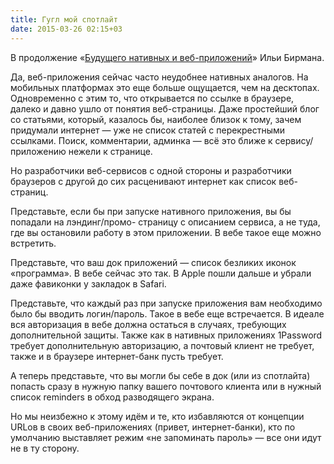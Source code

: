 ```yaml
---
title: Гугл мой спотлайт
date: 2015-03-26 02:15+03
---
```


В продолжение «[Будущего нативных и веб-приложений](http://ilyabirman.ru/meanwhile/all/web-or-native-future/)» Ильи Бирмана.

Да, веб-приложения сейчас часто неудобнее нативных аналогов. На мобильных платформах это еще больше ощущается, чем
на десктопах. Одновременно с этим то, что открывается по ссылке в браузере, далеко и давно ушло от понятия
веб-страницы. Даже простейший блог со статьями, который, казалось бы, наиболее близок к тому, зачем придумали интернет —
уже не список статей с перекрестными ссылками. Поиск, комментарии, админка — всё это ближе к сервису/приложению нежели
к странице.

Но разработчики веб-сервисов с одной стороны и разработчики браузеров с другой до сих расценивают интернет как список
веб-страниц.

Представьте, если бы при запуске нативного приложения, вы бы попадали на лэндинг/промо- страницу с описанием сервиса, а
не туда, где вы остановили работу в этом приложении. В вебе такое еще можно встретить.

Представьте, что ваш док приложений — список безликих иконок «программа». В вебе сейчас это так. В Apple пошли
дальше и убрали даже фавиконки у закладок в Safari.

Представьте, что каждый раз при запуске приложения вам необходимо было бы вводить логин/пароль. Такое в вебе еще встречается.
В идеале вся авторизация в вебе должна остаться в случаях, требующих дополнительной защиты. Также как в нативных
приложениях 1Password требует дополнительную авторизацию, а почтовый клиент не требует, также и в браузере интернет-банк
пусть требует.

А теперь представьте, что вы могли бы себе в док (или из спотлайта) попасть сразу в нужную папку вашего почтового клиента
или в нужный список reminders в обход разводящего экрана.

Но мы неизбежно к этому идём и те, кто избавляются от концепции URLов в своих веб-приложениях (привет, интернет-банки),
кто по умолчанию выставляет режим «не запоминать пароль» — все они идут не в ту сторону.
